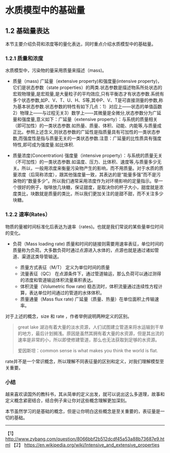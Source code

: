 # 水质模型中的基础量

## 1.2 基础量表达

本节主要介绍负荷和浓度等的量化表达，同时重点介绍水质模型中的基础量。

### 1.2.1 质量和浓度

水质模型中，污染物的量采用质量来描述（mass)。

* 质量（mass)
  广延量（extensive property)和强度量(intensive property)，它们是状态参数（state properties）的两类.状态参数是描述物系所处状态的宏观物理量,是宏观量,是大量粒子的平均效应,只有平衡态才有状态参数.系统有多个状态参数,如P、V、T、U、H、S等,其中P、V、T是可直接测量的参数,称为基本状态参数.状态参数的特性有如下几点：1）对应上——状态的单值函数2）物理上——与过程无关3）数学上——其微量是全微分,状态参数分为广延量和强度量,意义如下：广延量（extensive property）：与系统的质量相关（即可加性）的一类状态参数.如热量、质量、体积、动能、内能等,与质量成正比。参照上述含义,则状态参数的广延性是指质量具有可加性的一类状态参数,而强度性是指与质量无关的一类状态参数.注意：广延量的比性质具有强度特性,即可成为强度量.如比体积.

* 质量浓度(Concentration)
  强度量（intensive property）：与系统的质量无关（不可加性）的一类状态参数.如温度、压力、比体积、速度等,与质量多少无关。所以，一般用浓度来衡量污染物产生的影响，而不用质量。对于水质的质量浓度（后简称浓度），跟其他强度量一致，其表达的是“能量多强”而不是污染物的“数量多少”。​所以我们通常采用浓度作为对环境影响的定量指示。举​​一个很好的例子，咖啡放几块糖，保证甜度，是取决你的杯子大小，甜度就是浓度类比，块数就是质量的类比，所以我们更加关注的是甜不甜，而不关注多少块糖。​

### 1.2.2 速率(Rates）
  
物质的量被时间标准化后表达为速率（rates)。也就是我们常说的某些量单位时间的变化。

* 负荷（Mass loading rate)
  质量和时间的链接则需要用速率表征，单位时间的质量称为负荷。大多数负荷时通过点源进入水体的，点源也就是通过诸如管道、渠道这类导管输送。
  
  * 质量方式表征（M/T）
    定义为单位时间的质量
  * 流量表征（QC）
    在点源条件下，通过管道输运，那么负荷可以通过测得的浓度和管道输运体积流量乘积表达。
  * 体积流量（Volumetric flow rate)
   稳态流时，体积流量通过连续性方程计算，表达单位时间通过的管道的水体体积。
  * 质量通量（Mass flux rate)
  广延量（质量、热量）在单位面积上传输速率。

对于上述的概念，size 和 rate ，作者举例说明两种定义的区别。

> great lake 湖泊有着大量的淡水资源，人们试图建立管道来将水运输到干旱的地方，最后计划搁浅。原因是虽然其拥有着大量的水资源，但是其出流的速率是非常的小，所以即使修建管道，那么也无法获取到足够的水资源。
> 
> 爱因斯坦：common sense is what makes you think the world is flat.

rate并不是一个常识概念，所以理解不同表征量的区别和定义，对我们理解模型至关重要。

### 小结

越来喜欢读国外的教科书，其从简单的定义出发，就可以说出这么多道理，故事和定义概念紧密结合，结合例子来让你对这些概念理解更加深刻。

本节虽然学习的是基础的概念，但是让你明白这些概念是至关重要的，表征量是一切的基础。

* * *

【1】 http://www.zybang.com/question/8066bbf2b512dcdf45a53a88b73687e9.html
【2】 https://en.wikipedia.org/wiki/Intensive_and_extensive_properties

